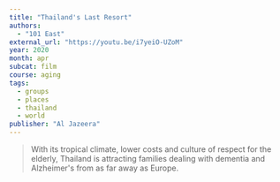 ```yaml
---
title: "Thailand's Last Resort"
authors:
  - "101 East"
external_url: "https://youtu.be/i7yeiO-UZoM"
year: 2020
month: apr
subcat: film
course: aging
tags:
  - groups
  - places
  - thailand
  - world
publisher: "Al Jazeera"
---
```


> With its tropical climate, lower costs and culture of respect for the elderly, Thailand is attracting families dealing with dementia and Alzheimer's from as far away as Europe.
